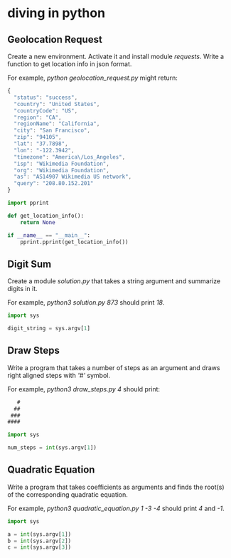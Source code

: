 # diving in python

## Geolocation Request

Create a new environment. Activate it and install module _requests_. Write a function to get location info in json format.

For example, _python geolocation_request.py_ might return:

```javascript
{
  "status": "success",
  "country": "United States",
  "countryCode": "US",
  "region": "CA",
  "regionName": "California",
  "city": "San Francisco",
  "zip": "94105",
  "lat": "37.7898",
  "lon": "-122.3942",
  "timezone": "America\/Los_Angeles",
  "isp": "Wikimedia Foundation",
  "org": "Wikimedia Foundation",
  "as": "AS14907 Wikimedia US network",
  "query": "208.80.152.201"
}
```

```python
import pprint

def get_location_info():
    return None

if __name__ == "__main__":
    pprint.pprint(get_location_info())
```

## Digit Sum

Create a module _solution.py_ that takes a string argument and summarize digits in it.

For example, _python3 solution.py 873_ should print _18_.

```python
import sys

digit_string = sys.argv[1]

```

## Draw Steps

Write a program that takes a number of steps as an argument and draws right aligned steps with _'#'_ symbol.

For example, _python3 draw_steps.py 4_ should print:

```javascript
   #
  ##
 ###
####
```

```python
import sys

num_steps = int(sys.argv[1])
```

## Quadratic Equation

Write a program that takes coefficients as arguments and finds the root(s) of the corresponding quadratic equation.

For example, _python3 quadratic_equation.py 1 -3 -4_ should print _4_ and _-1_.

```python
import sys

a = int(sys.argv[1])
b = int(sys.argv[2])
c = int(sys.argv[3])
```
